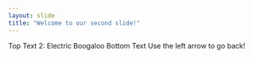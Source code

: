 ```yaml
---
layout: slide
title: "Welcome to our second slide!"
---
```

Top Text 2: Electric Boogaloo
Bottom Text
Use the left arrow to go back!